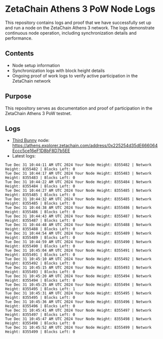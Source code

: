# ZetaChain Athens 3 PoW Node Logs
This repository contains logs and proof that we have successfully set up and run a node on the ZetaChain Athens 3 network. The logs demonstrate continuous node operation, including synchronization details and performance.

## Contents
- Node setup information
- Synchronization logs with block height details
- Ongoing proof of work logs to verify active participation in the ZetaChain network

## Purpose
This repository serves as documentation and proof of participation in the ZetaChain Athens 3 PoW testnet.

## Logs

- [Third Bunny](https://thirdbunny.xyz/) node: https://athens.explorer.zetachain.com/address/0x225254d35dE666064Eccc5ce16eF1D8bF8D7b5EE
- Latest logs:
```
Tue Dec 31 10:44:11 AM UTC 2024 Your Node Height: 8355482 | Network Height: 8355482 | Blocks Left: 0
Tue Dec 31 10:44:17 AM UTC 2024 Your Node Height: 8355483 | Network Height: 8355483 | Blocks Left: 0
Tue Dec 31 10:44:22 AM UTC 2024 Your Node Height: 8355484 | Network Height: 8355484 | Blocks Left: 0
Tue Dec 31 10:44:27 AM UTC 2024 Your Node Height: 8355485 | Network Height: 8355485 | Blocks Left: 0
Tue Dec 31 10:44:32 AM UTC 2024 Your Node Height: 8355485 | Network Height: 8355485 | Blocks Left: 0
Tue Dec 31 10:44:38 AM UTC 2024 Your Node Height: 8355486 | Network Height: 8355486 | Blocks Left: 0
Tue Dec 31 10:44:43 AM UTC 2024 Your Node Height: 8355487 | Network Height: 8355487 | Blocks Left: 0
Tue Dec 31 10:44:48 AM UTC 2024 Your Node Height: 8355488 | Network Height: 8355488 | Blocks Left: 0
Tue Dec 31 10:44:54 AM UTC 2024 Your Node Height: 8355489 | Network Height: 8355489 | Blocks Left: 0
Tue Dec 31 10:44:59 AM UTC 2024 Your Node Height: 8355490 | Network Height: 8355490 | Blocks Left: 0
Tue Dec 31 10:45:04 AM UTC 2024 Your Node Height: 8355491 | Network Height: 8355491 | Blocks Left: 0
Tue Dec 31 10:45:10 AM UTC 2024 Your Node Height: 8355492 | Network Height: 8355492 | Blocks Left: 0
Tue Dec 31 10:45:15 AM UTC 2024 Your Node Height: 8355493 | Network Height: 8355493 | Blocks Left: 0
Tue Dec 31 10:45:20 AM UTC 2024 Your Node Height: 8355494 | Network Height: 8355494 | Blocks Left: 0
Tue Dec 31 10:45:25 AM UTC 2024 Your Node Height: 8355494 | Network Height: 8355495 | Blocks Left: 1
Tue Dec 31 10:45:31 AM UTC 2024 Your Node Height: 8355495 | Network Height: 8355495 | Blocks Left: 0
Tue Dec 31 10:45:36 AM UTC 2024 Your Node Height: 8355496 | Network Height: 8355496 | Blocks Left: 0
Tue Dec 31 10:45:41 AM UTC 2024 Your Node Height: 8355497 | Network Height: 8355497 | Blocks Left: 0
Tue Dec 31 10:45:47 AM UTC 2024 Your Node Height: 8355498 | Network Height: 8355498 | Blocks Left: 0
Tue Dec 31 10:45:52 AM UTC 2024 Your Node Height: 8355499 | Network Height: 8355499 | Blocks Left: 0
```
